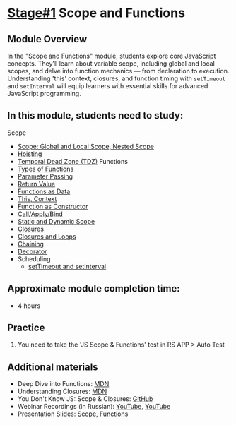 # [Stage#1](../../) Scope and Functions

## Module Overview

In the "Scope and Functions" module, students explore core JavaScript concepts. They'll learn about variable scope, including global and local scopes, and delve into function mechanics — from declaration to execution. Understanding 'this' context, closures, and function timing with `setTimeout` and `setInterval` will equip learners with essential skills for advanced JavaScript programming.

## In this module, students need to study:

Scope

- [Scope: Global and Local Scope, Nested Scope](https://www.freecodecamp.org/news/scope-and-closures-in-javascript/)
- [Hoisting](https://www.freecodecamp.org/news/what-is-hoisting-in-javascript-3/)
- [Temporal Dead Zone (TDZ)](https://www.freecodecamp.org/news/what-is-the-temporal-dead-zone/)
  Functions
- [Types of Functions](https://www.freecodecamp.org/news/the-difference-between-arrow-functions-and-normal-functions/)
- [Parameter Passing](https://javascript.info/function-basics#parameters)
- [Return Value](https://javascript.info/function-basics#returning-a-value)
- [Functions as Data](https://education.launchcode.org/intro-to-professional-web-dev/chapters/more-on-functions/functions-as-values.html)
- [This, Context](https://developer.mozilla.org/en-US/docs/Web/JavaScript/Reference/Operators/this)
- [Function as Constructor](https://javascript.info/constructor-new#constructor-function)
- [Call/Apply/Bind](https://www.freecodecamp.org/news/understand-call-apply-and-bind-in-javascript-with-examples/)
- [Static and Dynamic Scope](https://benmyers.dev/blog/scope/#lexical-scope-versus-dynamic-scope)
- [Closures](https://benmyers.dev/blog/scope/#closures)
- [Closures and Loops](https://www.freecodecamp.org/news/thrown-for-a-loop-understanding-for-loops-and-timeouts-in-javascript-558d8255d8a4)
- [Chaining](https://www.geeksforgeeks.org/method-chaining-in-javascript/)
- [Decorator](https://javascript.info/call-apply-decorators)
- Scheduling
  - [setTimeout and setInterval](https://javascript.info/settimeout-setinterval)

## Approximate module completion time:

- 4 hours

## Practice

1. You need to take the 'JS Scope & Functions' test in RS APP > Auto Test

## Additional materials

- Deep Dive into Functions: [MDN](https://developer.mozilla.org/en-US/docs/Web/JavaScript/Guide/Functions)
- Understanding Closures: [MDN](https://developer.mozilla.org/ru/docs/Web/JavaScript/Closures)
- You Don't Know JS: Scope & Closures: [GitHub](https://github.com/getify/You-Dont-Know-JS/blob/2nd-ed/scope-closures/README.md)
- Webinar Recordings (in Russian): [YouTube](https://www.youtube.com/watch?v=c_rHAYNBotQ), [YouTube](https://www.youtube.com/watch?v=h5o_tgEMKxY)
- Presentation Slides: [Scope](https://kirilknysh.github.io/js-scope-talk/#/), [Functions](https://kirilknysh.github.io/js-functions-talk/#/)
